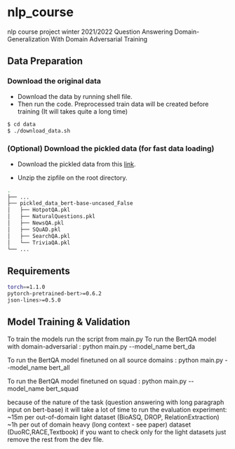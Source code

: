 # nlp_course
nlp course project winter 2021/2022
Question Answering Domain-Generalization With Domain Adversarial Training

## Data Preparation

### Download the original data

- Download the data by running shell file.
- Then run the code. Preprocessed train data will be created before training (It will takes quite a long time)

```bash
$ cd data
$ ./download_data.sh
```

### (Optional) Download the pickled data (for fast data loading)

- Download the pickled data from this [link](https://drive.google.com/open?id=1-IHdLL4oLOI_Ur8ej-KUZ4kVGGuSKcJ2).

- Unzip the zipfile on the root directory.

```bash
.
├── ...
├── pickled_data_bert-base-uncased_False
│   ├── HotpotQA.pkl
│   ├── NaturalQuestions.pkl
│   ├── NewsQA.pkl
│   ├── SQuAD.pkl
│   ├── SearchQA.pkl
│   └── TriviaQA.pkl
└── ...

```

## Requirements

```bash
torch==1.1.0
pytorch-pretrained-bert>=0.6.2
json-lines>=0.5.0
```

## Model Training & Validation
To train the models run the script from main.py
To run the BertQA model with domain-adversarial :
python main.py --model_name bert_da

To run the BertQA model finetuned on all source domains :
python main.py --model_name bert_all

To run the BertQA model finetuned on squad :
python main.py --model_name bert_squad


because of the nature of the task (question answering with long paragraph input on bert-base) it will take a lot of time to run the evaluation experiment:
~15m per out-of-domain light dataset (BioASQ, DROP, RelationExtraction)
~1h per out of domain heavy (long context - see paper) dataset (DuoRC,RACE,Textbook)
if you want to check only for the light datasets just remove the rest from the dev file. 
